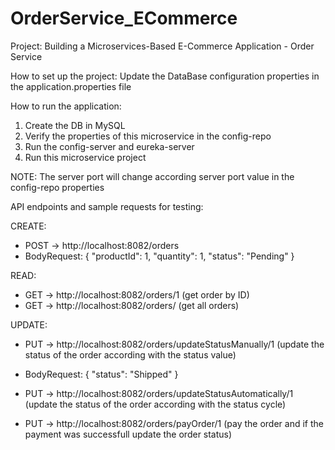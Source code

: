 # OrderService_ECommerce
Project: Building a Microservices-Based E-Commerce Application - Order Service

How to set up the project:
Update the DataBase configuration properties in the application.properties file

How to run the application:
1. Create the DB in MySQL
2. Verify the properties of this microservice in the config-repo
3. Run the config-server and eureka-server
4. Run this microservice project

NOTE: The server port will change according server port value in the config-repo properties

API endpoints and sample requests for testing:

CREATE:
 - POST -> http://localhost:8082/orders
 - BodyRequest:
{
  "productId": 1,
  "quantity": 1,
  "status": "Pending"
}

READ:
- GET ->  http://localhost:8082/orders/1 (get order by ID)
- GET -> http://localhost:8082/orders/ (get all orders)

UPDATE:
- PUT -> http://localhost:8082/orders/updateStatusManually/1 (update the status of the order according with the status value)
 - BodyRequest:
{
  "status": "Shipped"
}

- PUT -> http://localhost:8082/orders/updateStatusAutomatically/1 (update the status of the order according with the status cycle)

- PUT -> http://localhost:8082/orders/payOrder/1 (pay the order and if the payment was successfull update the order status)

